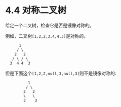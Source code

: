 # 4.4 对称二叉树

给定一个二叉树，检查它是否是镜像对称的。

例如，二叉树` [1,2,2,3,4,4,3] `是对称的。
```
      1
     / \
    2   2
   / \ / \
  3  4 4  3
```
但是下面这个` [1,2,2,null,3,null,3] `则不是镜像对称的:
```
          1
         / \
        2   2
        \   \
        3    3
```
